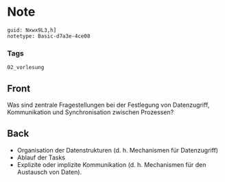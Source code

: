 # Note
```
guid: Nxwx9L3,h]
notetype: Basic-d7a3e-4ce08
```

### Tags
```
02_vorlesung
```

## Front
<p>Was sind zentrale Fragestellungen bei der Festlegung von
Datenzugriff, Kommunikation und Synchronisation zwischen Prozessen?

## Back
<div>
  <div>
    <ul>
      <li>Organisation der Datenstrukturen (d. h. Mechanismen für
      Datenzugriff)
      <li>Ablauf der Tasks
      <li>Explizite oder implizite Kommunikation (d. h. Mechanismen
      für den Austausch von Daten).
    </ul>
  </div>
</div>
